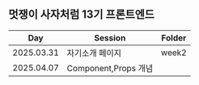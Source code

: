 ## 멋쟁이 사자처럼 13기 프론트엔드 

| Day | Session | Folder |
|-------|-------|-------|
| 2025.03.31 | 자기소개 페이지 | week2 |
| 2025.04.07 | Component,Props 개념 | |
